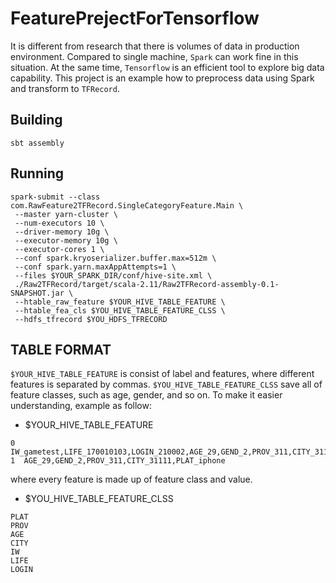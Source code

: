 # FeaturePrejectForTensorflow

It is different from research that there is volumes of data in production environment. Compared to single machine, `Spark` can work fine in this situation. At the same time, `Tensorflow` is an efficient tool to explore big data capability. This project is an example how to preprocess data using Spark and transform to `TFRecord`.

## Building

```
sbt assembly
```

## Running

```shell
spark-submit --class com.RawFeature2TFRecord.SingleCategoryFeature.Main \
 --master yarn-cluster \
 --num-executors 10 \
 --driver-memory 10g \
 --executor-memory 10g \
 --executor-cores 1 \
 --conf spark.kryoserializer.buffer.max=512m \
 --conf spark.yarn.maxAppAttempts=1 \
 --files $YOUR_SPARK_DIR/conf/hive-site.xml \
 ./Raw2TFRecord/target/scala-2.11/Raw2TFRecord-assembly-0.1-SNAPSHOT.jar \
 --htable_raw_feature $YOUR_HIVE_TABLE_FEATURE \
 --htable_fea_cls $YOU_HIVE_TABLE_FEATURE_CLSS \
 --hdfs_tfrecord $YOU_HDFS_TFRECORD
```

## TABLE FORMAT

`$YOUR_HIVE_TABLE_FEATURE` is consist of label and features, where different features is separated by commas. `$YOU_HIVE_TABLE_FEATURE_CLSS` save all of feature classes, such as age, gender, and so on. To make it easier understanding, example as follow:

- $YOUR_HIVE_TABLE_FEATURE

```
0  IW_gametest,LIFE_170010103,LOGIN_210002,AGE_29,GEND_2,PROV_311,CITY_31111,PLAT_iphone
1  AGE_29,GEND_2,PROV_311,CITY_31111,PLAT_iphone
```

where every feature is made up of feature class and value.

- $YOU_HIVE_TABLE_FEATURE_CLSS

```
PLAT
PROV
AGE
CITY
IW
LIFE
LOGIN
```
